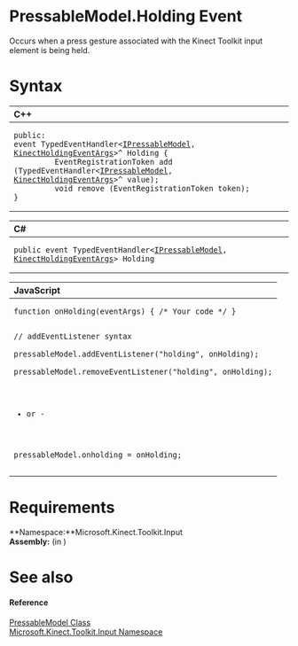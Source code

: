 PressableModel.Holding Event  
============================  

Occurs when a press gesture associated with the Kinect Toolkit input element is being held.<span id="syntaxSection"></span>

Syntax  
======  

<table>
<colgroup>
<col width="100%" />
</colgroup>
<thead>
<tr class="header">
<th align="left">C++</th>
</tr>
</thead>
<tbody>
<tr class="odd">
<td align="left"><pre><code>public:  
event TypedEventHandler&lt;<a href="../../IPressableModel_Interface.md">IPressableModel</a>, <a href="../../../Kinect.Input/KinectHoldingEventArgs_Class.md">KinectHoldingEventArgs</a>&gt;^ Holding {  
         EventRegistrationToken add (TypedEventHandler&lt;<a href="../../IPressableModel_Interface.md">IPressableModel</a>, <a href="../../../Kinect.Input/KinectHoldingEventArgs_Class.md">KinectHoldingEventArgs</a>&gt;^ value);  
         void remove (EventRegistrationToken token);  
}</code></pre></td>
</tr>
</tbody>
</table>

<table>
<colgroup>
<col width="100%" />
</colgroup>
<thead>
<tr class="header">
<th align="left">C#</th>
</tr>
</thead>
<tbody>
<tr class="odd">
<td align="left"><pre><code>public event TypedEventHandler&lt;<a href="../../IPressableModel_Interface.md">IPressableModel</a>, <a href="../../../Kinect.Input/KinectHoldingEventArgs_Class.md">KinectHoldingEventArgs</a>&gt; Holding</code></pre></td>
</tr>
</tbody>
</table>

<table>
<colgroup>
<col width="100%" />
</colgroup>
<thead>
<tr class="header">
<th align="left">JavaScript</th>
</tr>
</thead>
<tbody>
<tr class="odd">
<td align="left"><pre><code>function onHolding(eventArgs) { /* Your code */ }  

// addEventListener syntax  
pressableModel.addEventListener(&quot;holding&quot;, onHolding);  
pressableModel.removeEventListener(&quot;holding&quot;, onHolding);  

- or -  

pressableModel.onholding = onHolding;</code></pre></td>
</tr>
</tbody>
</table>

<span id="requirements"></span>

Requirements  
============  

**Namespace:**Microsoft.Kinect.Toolkit.Input  
**Assembly:** (in )  

<span id="ID4EX"></span>

See also  
========  

<span id="ID4EZ"></span>
#### Reference  

[PressableModel Class](../../PressableModel_Class.md)  
 [Microsoft.Kinect.Toolkit.Input Namespace](../../../Kinect.Toolkit.Input.md)  



<!--Please do not edit the data in the comment block below.-->
<!--
TOCTitle : Holding Event
RLTitle : PressableModel.Holding Event
KeywordK : Holding event
KeywordK : PressableModel.Holding event
KeywordF : Microsoft.Kinect.Toolkit.Input.PressableModel.Holding
KeywordF : PressableModel.Holding
KeywordF : Holding
KeywordF : Microsoft.Kinect.Toolkit.Input.PressableModel.Holding
KeywordA : E:Microsoft.Kinect.Toolkit.Input.PressableModel.Holding
AssetID : E:Microsoft.Kinect.Toolkit.Input.PressableModel.Holding
Locale : en-us
CommunityContent : 1
APIType : Managed
APILocation : 
APIName : Microsoft.Kinect.Toolkit.Input.PressableModel.Holding
TargetOS : Windows
TopicType : kbSyntax
DevLang : VB
DevLang : CSharp
DevLang : JavaScript
DevLang : C++
DocSet : K4Wv2
ProjType : K4Wv2Proj
Technology : Kinect for Windows
Product : Kinect for Windows SDK v2
productversion : 20
-->
